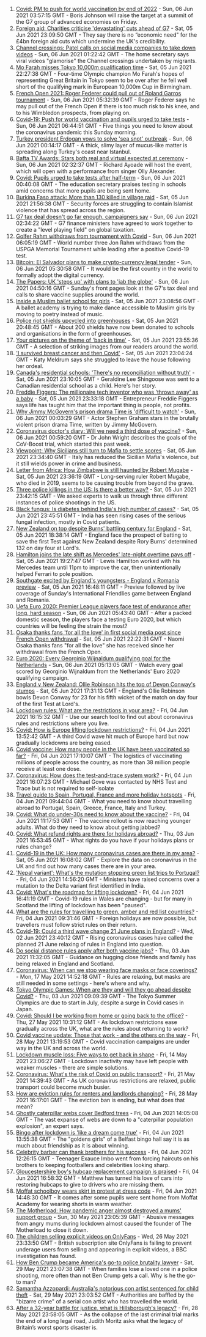 1. [Covid: PM to push for world vaccination by end of 2022](https://www.bbc.co.uk/news/uk-57373120) - Sun, 06 Jun 2021 03:57:15 GMT - Boris Johnson will raise the target at a summit of the G7 group of advanced economies on Friday.
2. [Foreign aid: Charities criticise 'devastating' cuts ahead of G7](https://www.bbc.co.uk/news/uk-politics-57359119) - Sat, 05 Jun 2021 23:09:50 GMT - They say there is no “economic need" for the £4bn foreign aid cuts which undermine the UK's credibility.
3. [Channel crossings: Patel calls on social media companies to take down videos](https://www.bbc.co.uk/news/uk-57373084) - Sun, 06 Jun 2021 01:22:42 GMT - The home secretary says viral videos "glamorise" the Channel crossings undertaken by migrants.
4. [Mo Farah misses Tokyo 10,000m qualification time](https://www.bbc.co.uk/sport/athletics/57372151) - Sat, 05 Jun 2021 22:27:38 GMT - Four-time Olympic champion Mo Farah's hopes of representing Great Britain in Tokyo seem to be over after he fell well short of the qualifying mark in European 10,000m Cup in Birmingham.
5. [French Open 2021: Roger Federer could pull out of Roland Garros tournament](https://www.bbc.co.uk/sport/tennis/57372320) - Sun, 06 Jun 2021 05:32:39 GMT - Roger Federer says he may pull out of the French Open if there is too much risk to his knee, and to his Wimbledon prospects, from playing on.
6. [Covid-19: Push for world vaccination and pupils urged to take tests](https://www.bbc.co.uk/news/uk-57373575) - Sun, 06 Jun 2021 06:44:51 GMT - Five things you need to know about the coronavirus pandemic this Sunday morning.
7. [Turkey president Erdogan vows to solve 'sea snot' outbreak](https://www.bbc.co.uk/news/world-europe-57372677) - Sun, 06 Jun 2021 00:14:17 GMT - A thick, slimy layer of mucus-like matter is spreading along Turkey's coast near Istanbul.
8. [Bafta TV Awards: Stars both real and virtual expected at ceremony](https://www.bbc.co.uk/news/entertainment-arts-57331430) - Sun, 06 Jun 2021 02:32:37 GMT - Richard Ayoade will host the event, which will open with a performance from singer Olly Alexander.
9. [Covid: Pupils urged to take tests after half-term](https://www.bbc.co.uk/news/uk-57372641) - Sun, 06 Jun 2021 00:40:08 GMT - The education secretary praises testing in schools amid concerns that more pupils are being sent home.
10. [Burkina Faso attack: More than 130 killed in village raid](https://www.bbc.co.uk/news/world-africa-57368536) - Sat, 05 Jun 2021 21:56:38 GMT - Security forces are struggling to contain Islamist violence that has spread across the region.
11. [G7 tax deal doesn't go far enough, campaigners say](https://www.bbc.co.uk/news/world-57372682) - Sun, 06 Jun 2021 02:34:22 GMT - G7 finance ministers have agreed to work together to create a "level playing field" on global taxation.
12. [Golfer Rahm withdraws from tournament with Covid](https://www.bbc.co.uk/sport/golf/57372883) - Sun, 06 Jun 2021 06:05:19 GMT - World number three Jon Rahm withdraws from the USPGA Memorial Tournament while leading after a positive Covid-19 test.
13. [Bitcoin: El Salvador plans to make crypto-currency legal tender](https://www.bbc.co.uk/news/world-latin-america-57373058) - Sun, 06 Jun 2021 05:30:58 GMT - It would be the first country in the world to formally adopt the digital currency.
14. [The Papers: UK 'steps up' with plans to 'jab the globe'](https://www.bbc.co.uk/news/blogs-the-papers-57372626) - Sun, 06 Jun 2021 04:50:16 GMT - Sunday's front pages look at the G7's tax deal and calls to share vaccine supplies around the world.
15. [Inside a Muslim ballet school for girls](https://www.bbc.co.uk/news/uk-england-london-57360361) - Sat, 05 Jun 2021 23:08:56 GMT - A ballet academy is trying to make dance accessible to Muslim girls by moving to poetry instead of music.
16. [Police riot shields upcycled into greenhouses](https://www.bbc.co.uk/news/uk-wales-57350010) - Sat, 05 Jun 2021 20:48:45 GMT - About 200 shields have now been donated to schools and organisations in the form of greenhouses.
17. [Your pictures on the theme of 'back in time'](https://www.bbc.co.uk/news/in-pictures-57356589) - Sat, 05 Jun 2021 23:55:36 GMT - A selection of striking images from our readers around the world.
18. ['I survived breast cancer and then Covid'](https://www.bbc.co.uk/news/uk-england-leicestershire-57334510) - Sat, 05 Jun 2021 23:04:24 GMT - Katy Meldrum says she struggled to leave the house following her ordeal.
19. [Canada's residential schools: 'There's no reconciliation without truth'](https://www.bbc.co.uk/news/world-us-canada-57337300) - Sat, 05 Jun 2021 23:10:05 GMT - Geraldine Lee Shingoose was sent to a Canadian residential school as a child. Here's her story.
20. [Freddie Figgers: The millionaire tech inventor who was 'thrown away' as a baby](https://www.bbc.co.uk/news/stories-57081087) - Sat, 05 Jun 2021 23:33:18 GMT - Entrepreneur Freddie Figgers says life has taught him that the important thing is people, not profits.
21. [Why Jimmy McGovern's prison drama Time is 'difficult to watch'](https://www.bbc.co.uk/news/entertainment-arts-57346626) - Sun, 06 Jun 2021 00:03:29 GMT - Actor Stephen Graham stars in the brutally violent prison drama Time, written by Jimmy McGovern.
22. [Coronavirus doctor's diary: Will we need a third dose of vaccine?](https://www.bbc.co.uk/news/health-57362906) - Sun, 06 Jun 2021 00:59:20 GMT - Dr John Wright describes the goals of the CoV-Boost trial, which started this past week.
23. [Viewpoint: Why Sicilians still turn to Mafia to settle scores](https://www.bbc.co.uk/news/world-europe-57357311) - Sat, 05 Jun 2021 23:34:40 GMT - Italy has reduced the Sicilian Mafia's violence, but it still wields power in crime and business.
24. [Letter from Africa: How Zimbabwe is still haunted by Robert Mugabe](https://www.bbc.co.uk/news/world-africa-57305885) - Sat, 05 Jun 2021 23:36:19 GMT - Long-serving ruler Robert Mugabe, who died in 2019, seems to be causing trouble from beyond the grave.
25. [Three police killings in the US: Is there a better way?](https://www.bbc.co.uk/news/world-us-canada-57081007) - Sat, 05 Jun 2021 23:42:15 GMT - We asked experts to walk us through three different instances of police shootings in the US.
26. [Black fungus: Is diabetes behind India's high number of cases?](https://www.bbc.co.uk/news/world-asia-india-57252077) - Sat, 05 Jun 2021 23:45:51 GMT - India has seen rising cases of the serious fungal infection, mostly in Covid patients.
27. [New Zealand on top despite Burns' battling century for England](https://www.bbc.co.uk/sport/cricket/57369263) - Sat, 05 Jun 2021 18:38:14 GMT - England face the prospect of batting to save the first Test against New Zealand despite Rory Burns' determined 132 on day four at Lord's.
28. [Hamilton joins the late shift as Mercedes' late-night overtime pays off](https://www.bbc.co.uk/sport/formula1/57370924) - Sat, 05 Jun 2021 19:27:47 GMT - Lewis Hamilton worked with his Mercedes team until 11pm to improve the car, then unintentionally helped Ferrari to pole position.
29. [Southgate excited by England's youngsters - England v Romania preview](https://www.bbc.co.uk/sport/football/57297066) - Sat, 05 Jun 2021 16:48:11 GMT - Preview followed by live coverage of Sunday's International Friendlies game between England and Romania.
30. [Uefa Euro 2020: Premier League players face test of endurance after long, hard season](https://www.bbc.co.uk/sport/football/57282118) - Sun, 06 Jun 2021 05:43:40 GMT - After a packed domestic season, the players face a testing Euro 2020, but which countries will be feeling the strain the most?
31. [Osaka thanks fans 'for all the love' in first social media post since French Open withdrawal](https://www.bbc.co.uk/sport/tennis/57372813) - Sat, 05 Jun 2021 22:22:31 GMT - Naomi Osaka thanks fans "for all the love" she has received since her withdrawal from the French Open.
32. [Euro 2020: Every Georginio Wijnaldum qualifying goal for the Netherlands](https://www.bbc.co.uk/sport/av/football/57324182) - Sun, 06 Jun 2021 05:13:05 GMT - Watch every goal scored by Georginio Wijnaldum from the Netherlands' Euro 2020 qualifying campaign.
33. [England v New Zealand: Ollie Robinson hits the top of Devon Conway's stumps](https://www.bbc.co.uk/sport/av/cricket/57370874) - Sat, 05 Jun 2021 17:31:13 GMT - England's Ollie Robinson bowls Devon Conway for 23 for his fifth wicket of the match on day four of the first Test at Lord's.
34. [Lockdown rules: What are the restrictions in your area?](https://www.bbc.co.uk/news/uk-54373904) - Fri, 04 Jun 2021 16:15:32 GMT - Use our search tool to find out about coronavirus rules and restrictions where you live.
35. [Covid: How is Europe lifting lockdown restrictions?](https://www.bbc.co.uk/news/explainers-53640249) - Fri, 04 Jun 2021 13:52:42 GMT - A third Covid wave hit much of Europe hard but now gradually lockdowns are being eased.
36. [Covid vaccine: How many people in the UK have been vaccinated so far?](https://www.bbc.co.uk/news/health-55274833) - Fri, 04 Jun 2021 17:10:07 GMT - The logistics of vaccinating millions of people across the country, as more than 38 million people receive at least one dose.
37. [Coronavirus: How does the test-and-trace system work?](https://www.bbc.co.uk/news/explainers-52442754) - Fri, 04 Jun 2021 16:07:23 GMT - Michael Gove was contacted by NHS Test and Trace but is not required to self-isolate
38. [Travel guide to Spain, Portugal, France and more holiday hotspots](https://www.bbc.co.uk/news/explainers-56997931) - Fri, 04 Jun 2021 09:44:04 GMT - What you need to know about travelling abroad to Portugal, Spain, Greece, France, Italy and Turkey.
39. [Covid: What do under-30s need to know about the vaccine?](https://www.bbc.co.uk/news/health-57273875) - Fri, 04 Jun 2021 11:17:53 GMT - The vaccine rollout is now reaching younger adults. What do they need to know about getting jabbed?
40. [Covid: What refund rights are there for holidays abroad?](https://www.bbc.co.uk/news/business-51615412) - Thu, 03 Jun 2021 16:53:45 GMT - What rights do you have if your holidays plans or rules change?
41. [Covid-19 in the UK: How many coronavirus cases are there in my area?](https://www.bbc.co.uk/news/uk-51768274) - Sat, 05 Jun 2021 16:08:02 GMT - Explore the data on coronavirus in the UK and find out how many cases there are in your area.
42. ['Nepal variant': What's the mutation stopping green list trips to Portugal?](https://www.bbc.co.uk/news/health-57356109) - Fri, 04 Jun 2021 14:56:20 GMT - Ministers have raised concerns over a mutation to the Delta variant first identified in India.
43. [Covid: What's the roadmap for lifting lockdown?](https://www.bbc.co.uk/news/explainers-52530518) - Fri, 04 Jun 2021 16:41:19 GMT - Covid-19 rules in Wales are changing - but for many in Scotland the lifting of lockdown has been "paused".
44. [What are the rules for travelling to green, amber and red list countries?](https://www.bbc.co.uk/news/explainers-52544307) - Fri, 04 Jun 2021 09:31:46 GMT - Foreign holidays are now possible, but travellers must follow strict rules on their return.
45. [Covid-19: Could a third wave change 21 June plans in England?](https://www.bbc.co.uk/news/health-57328469) - Wed, 02 Jun 2021 23:40:12 GMT - Rising coronavirus cases have called the planned 21 June relaxing of rules in England into question.
46. [Do social distance rules apply after both vaccine jabs?](https://www.bbc.co.uk/news/uk-51506729) - Thu, 03 Jun 2021 11:32:05 GMT - Guidance on hugging close friends and family has being relaxed in England and Scotland.
47. [Coronavirus: When can we stop wearing face masks or face coverings?](https://www.bbc.co.uk/news/health-51205344) - Mon, 17 May 2021 14:52:18 GMT - Rules are relaxing, but masks are still needed in some settings - here's where and why.
48. [Tokyo Olympic Games: When are they and will they go ahead despite Covid?](https://www.bbc.co.uk/news/world-asia-57240044) - Thu, 03 Jun 2021 09:09:39 GMT - The Tokyo Summer Olympics are due to start in July, despite a surge in Covid cases in Japan.
49. [Covid: Should I be working from home or going back to the office?](https://www.bbc.co.uk/news/business-52567567) - Thu, 27 May 2021 10:31:12 GMT - As lockdown restrictions ease gradually across the UK, what are the rules about returning to work?
50. [Covid vaccine update: Those that work - and the others on the way](https://www.bbc.co.uk/news/health-51665497) - Fri, 28 May 2021 13:19:53 GMT - Covid vaccination campaigns are under way in the UK and across the world.
51. [Lockdown muscle loss: Five ways to get back in shape](https://www.bbc.co.uk/news/uk-56887390) - Fri, 14 May 2021 23:06:27 GMT - Lockdown inactivity may have left people with weaker muscles - there are simple solutions.
52. [Coronavirus: What's the risk of Covid on public transport?](https://www.bbc.co.uk/news/health-51736185) - Fri, 21 May 2021 14:39:43 GMT - As UK coronavirus restrictions are relaxed, public transport could become much busier.
53. [How are eviction rules for renters and landlords changing?](https://www.bbc.co.uk/news/explainers-53860154) - Fri, 28 May 2021 16:17:01 GMT - The eviction ban is ending, but what does that mean?
54. [Ghostly caterpillar webs cover Bedford trees](https://www.bbc.co.uk/news/uk-england-beds-bucks-herts-57356372) - Fri, 04 Jun 2021 14:05:08 GMT - The vast expanse of webs are down to a "caterpillar population explosion", an expert says.
55. [Bingo after lockdown is 'like a dream come true'](https://www.bbc.co.uk/news/uk-northern-ireland-57353067) - Fri, 04 Jun 2021 13:55:38 GMT - The "goldens girls" of a Belfast bingo hall say it is as much about friendship as it is about winning.
56. [Celebrity barber can thank brothers for his success](https://www.bbc.co.uk/news/uk-scotland-glasgow-west-57356325) - Fri, 04 Jun 2021 12:26:15 GMT - Teenager Exauce Imbo went from forcing haircuts on his brothers to keeping footballers and celebrities looking sharp.
57. [Gloucestershire boy's hubcap replacement campaign is praised](https://www.bbc.co.uk/news/uk-england-bristol-57362565) - Fri, 04 Jun 2021 16:58:32 GMT - Matthew has turned his love of cars into restoring hubcaps to give to drivers who are missing them.
58. [Moffat schoolboy wears skirt in protest at dress code](https://www.bbc.co.uk/news/uk-scotland-south-scotland-57358762) - Fri, 04 Jun 2021 14:48:30 GMT - It comes after some pupils were sent home from Moffat Academy for wearing shorts in warm weather.
59. [The Motherload: How pandemic anger almost destroyed a mums' support group](https://www.bbc.co.uk/news/stories-57285368) - Sun, 30 May 2021 23:05:39 GMT - Abusive messages from angry mums during lockdown almost caused the founder of The Motherload to close it down.
60. [The children selling explicit videos on OnlyFans](https://www.bbc.co.uk/news/uk-57255983) - Wed, 26 May 2021 23:33:50 GMT - British subscription site OnlyFans is failing to prevent underage users from selling and appearing in explicit videos, a BBC investigation has found.
61. [How Ben Crump became America's go-to police brutality lawyer](https://www.bbc.co.uk/news/world-us-canada-57038162) - Sat, 29 May 2021 23:07:38 GMT - When families lose a loved one in a police shooting, more often than not Ben Crump gets a call. Why is he the go-to man?
62. [Samantha Azzopardi: Australia's notorious con artist sentenced for child theft](https://www.bbc.co.uk/news/world-australia-57284621) - Sat, 29 May 2021 23:03:52 GMT - Authorities are baffled by the "bizarre crime" of a serial con artist who has travelled the world.
63. [After a 32-year battle for justice, what is Hillsborough's legacy?](https://www.bbc.co.uk/news/uk-57281398) - Fri, 28 May 2021 23:58:05 GMT - As the collapse of the last criminal trial marks the end of a long legal road, Judith Moritz asks what the legacy of Britain’s worst sports disaster is.
